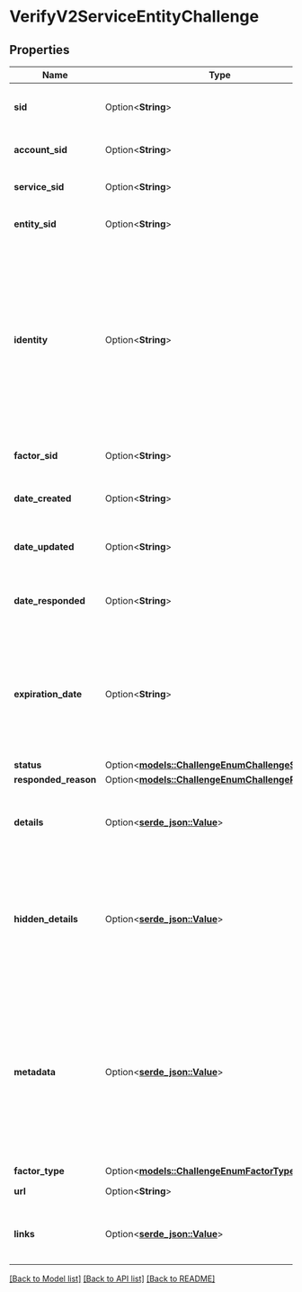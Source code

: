# VerifyV2ServiceEntityChallenge

## Properties

Name | Type | Description | Notes
------------ | ------------- | ------------- | -------------
**sid** | Option<**String**> | A 34 character string that uniquely identifies this Challenge. | [optional]
**account_sid** | Option<**String**> | The unique SID identifier of the Account. | [optional]
**service_sid** | Option<**String**> | The unique SID identifier of the Service. | [optional]
**entity_sid** | Option<**String**> | The unique SID identifier of the Entity. | [optional]
**identity** | Option<**String**> | Customer unique identity for the Entity owner of the Challenge. This identifier should be immutable, not PII, length between 8 and 64 characters, and generated by your external system, such as your user's UUID, GUID, or SID. It can only contain dash (-) separated alphanumeric characters. | [optional]
**factor_sid** | Option<**String**> | The unique SID identifier of the Factor. | [optional]
**date_created** | Option<**String**> | The date that this Challenge was created, given in [ISO 8601](https://en.wikipedia.org/wiki/ISO_8601) format. | [optional]
**date_updated** | Option<**String**> | The date that this Challenge was updated, given in [ISO 8601](https://en.wikipedia.org/wiki/ISO_8601) format. | [optional]
**date_responded** | Option<**String**> | The date that this Challenge was responded, given in [ISO 8601](https://en.wikipedia.org/wiki/ISO_8601) format. | [optional]
**expiration_date** | Option<**String**> | The date-time when this Challenge expires, given in [ISO 8601](https://en.wikipedia.org/wiki/ISO_8601) format. The default value is five (5) minutes after Challenge creation. The max value is sixty (60) minutes after creation. | [optional]
**status** | Option<[**models::ChallengeEnumChallengeStatuses**](challenge_enum_challenge_statuses.md)> |  | [optional]
**responded_reason** | Option<[**models::ChallengeEnumChallengeReasons**](challenge_enum_challenge_reasons.md)> |  | [optional]
**details** | Option<[**serde_json::Value**](.md)> | Details provided to give context about the Challenge. Intended to be shown to the end user. | [optional]
**hidden_details** | Option<[**serde_json::Value**](.md)> | Details provided to give context about the Challenge. Intended to be hidden from the end user. It must be a stringified JSON with only strings values eg. `{\"ip\": \"172.168.1.234\"}` | [optional]
**metadata** | Option<[**serde_json::Value**](.md)> | Custom metadata associated with the challenge. This is added by the Device/SDK directly to allow for the inclusion of device information. It must be a stringified JSON with only strings values eg. `{\"os\": \"Android\"}`. Can be up to 1024 characters in length. | [optional]
**factor_type** | Option<[**models::ChallengeEnumFactorTypes**](challenge_enum_factor_types.md)> |  | [optional]
**url** | Option<**String**> | The URL of this resource. | [optional]
**links** | Option<[**serde_json::Value**](.md)> | Contains a dictionary of URL links to nested resources of this Challenge. | [optional]

[[Back to Model list]](../README.md#documentation-for-models) [[Back to API list]](../README.md#documentation-for-api-endpoints) [[Back to README]](../README.md)


